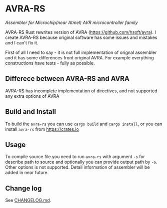 # AVRA-RS

*Assembler for Microchip(near Atmel) AVR microcontroller family*

AVRA-RS Rust rewrites version of AVRA (https://github.com/hsoft/avra).
I create AVRA-RS because original software has some issues and mistakes and I can't fix it.

First of all I need to say - it is not full implementation of orignal assembler and it has 
some differences front original AVRA. For example everything constructions have tests -
fully as possible.

## Differece between AVRA-RS and AVRA

AVRA-RS has incomplete implementation of directives, and not supported any extra options of
AVRA

## Build and Install

To build the `avra-rs` you can use `cargo build` and `cargo install`, or you can install
`avra-rs` from https://crates.io

## Usage

To compile source file you need to run `avra-rs` with argument `-s` for describe path to
source and optionally you can provide output path by `-o`. Other options is not supported.
Detail information of assembler will be added in near future.

## Change log

See [CHANGELOG.md](CHANGELOG.md).
